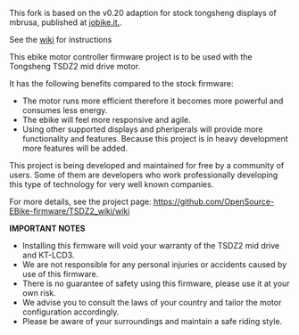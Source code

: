 This fork is based on the v0.20 adaption for stock tongsheng displays of mbrusa, published at [jobike.it.](http://www.jobike.it/forum/topic.asp?TOPIC_ID=76426&whichpage=61).

See the [wiki](https://github.com/emmebrusa/TSDZ2-Smart-EBike/wiki) for instructions

This ebike motor controller firmware project is to be used with the Tongsheng TSDZ2 mid drive motor.

It has the following benefits compared to the stock firmware:
* The motor runs more efficient therefore it becomes more powerful and consumes less energy.
* The ebike will feel more responsive and agile.
* Using other supported displays and pheriperals will provide more functionality and features. Because this project is in heavy development more features will be added.

This project is being developed and maintained for free by a community of users. Some of them are developers who work professionally developing this type of technology for very well known companies.

For more details, see the project page: https://github.com/OpenSource-EBike-firmware/TSDZ2_wiki/wiki 

**IMPORTANT NOTES**
* Installing this firmware will void your warranty of the TSDZ2 mid drive and KT-LCD3.
* We are not responsible for any personal injuries or accidents caused by use of this firmware.
* There is no guarantee of safety using this firmware, please use it at your own risk.
* We advise you to consult the laws of your country and tailor the motor configuration accordingly.
* Please be aware of your surroundings and maintain a safe riding style.
